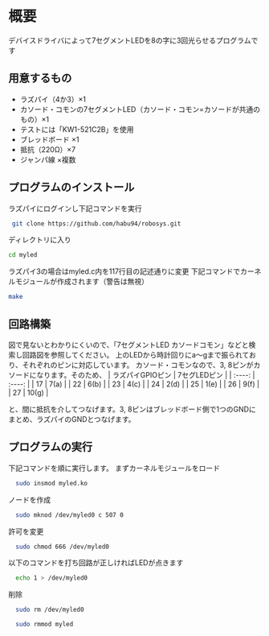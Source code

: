 # 概要
デバイスドライバによって7セグメントLEDを8の字に3回光らせるプログラムです

## 用意するもの
- ラズパイ（4か3）×1
- カソード・コモンの7セグメントLED（カソード・コモン=カソードが共通のもの）×1
 - テストには「KW1-521C2B」を使用
- ブレッドボード ×1
- 抵抗（220Ω）×7
- ジャンパ線 ×複数

## プログラムのインストール
ラズパイにログインし下記コマンドを実行
 ```bash
  git clone https://github.com/habu94/robosys.git
 ```
 ディレクトリに入り
  ```bash
  cd myled
  ```
 ラズパイ3の場合はmyled.c内を117行目の記述通りに変更
 下記コマンドでカーネルモジュールが作成されます（警告は無視）
  ```bash
  make
  ```
## 回路構築
図で見ないとわかりにくいので、「7セグメントLED カソードコモン」などと検索し回路図を参照してください。
上のLEDから時計回りにa～gまで振られており、それぞれのピンに対応しています。
カソード・コモンなので、3, 8ピンがカソードになります。そのため、
|  ラズパイGPIOピン |  7セグLEDピン  |
| :----: | :----: |
|  17  |  7(a)  |
|  22  |  6(b)  |
|  23  |  4(c)  |
|  24  |  2(d)  |
|  25  |  1(e)  |
|  26  |  9(f)  |
|  27  |  10(g)  |

と、間に抵抗を介してつなげます。3, 8ピンはブレッドボード側で1つのGNDにまとめ、ラズパイのGNDとつなげます。

## プログラムの実行
下記コマンドを順に実行します。
まずカーネルモジュールをロード
```bash
  sudo insmod myled.ko
```
ノードを作成
```bash
  sudo mknod /dev/myled0 c 507 0
```
許可を変更
```bash
  sudo chmod 666 /dev/myled0
```
以下のコマンドを打ち回路が正しければLEDが点きます
```bash
  echo 1 > /dev/myled0
```
削除
```bash
  sudo rm /dev/myled0
```
```bash
  sudo rmmod myled
```
